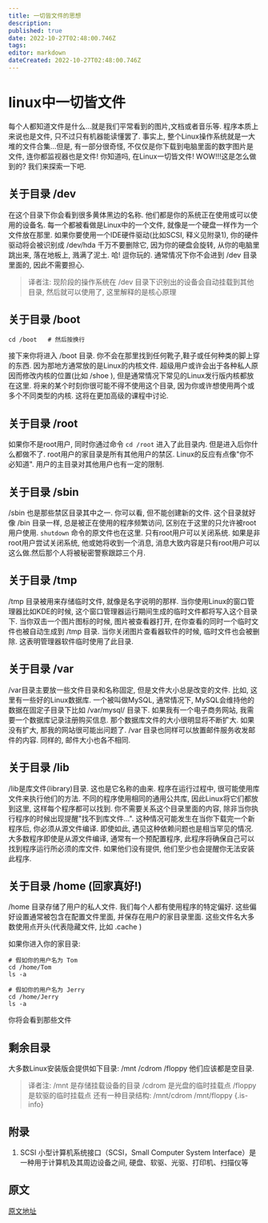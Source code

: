 ```yaml
---
title: 一切皆文件的思想
description: 
published: true
date: 2022-10-27T02:48:00.746Z
tags: 
editor: markdown
dateCreated: 2022-10-27T02:48:00.746Z
---
```


# linux中一切皆文件
每个人都知道文件是什么...就是我们平常看到的图片,文档或者音乐等. 程序本质上来说也是文件, 只不过只有机器能读懂罢了. 事实上, 整个Linux操作系统就是一大堆的文件合集...但是, 有一部分很奇怪, 不仅仅是你下载到电脑里面的数字图片是文件, 连你都监视器也是文件! 你知道吗, 在Linux一切皆文件! WOW!!!这是怎么做到的? 我们来探索一下吧.

## 关于目录 /dev
在这个目录下你会看到很多黄体黑边的名称. 他们都是你的系统正在使用或可以使用的设备名. 每一个都被看做是Linux中的一个文件, 就像是一个硬盘一样作为一个文件放在那里. 如果你要使用一个IDE硬件驱动(比如SCSI, 释义见附录1), 你的硬件驱动将会被识别成 /dev/hda  千万不要删除它, 因为你的硬盘会旋转, 从你的电脑里跳出来, 落在地板上, 溅满了泥土. 哈! 逗你玩的. 通常情况下你不会进到 /dev 目录里面的, 因此不需要担心.

> 译者注: 现阶段的操作系统在 /dev 目录下识别出的设备会自动挂载到其他目录, 然后就可以使用了, 这里解释的是核心原理

## 关于目录 /boot
```
cd /boot   # 然后按换行
```
接下来你将进入 /boot 目录. 你不会在那里找到任何靴子,鞋子或任何种类的脚上穿的东西. 因为那地方通常放的是Linux的内核文件. 超级用户或许会出于各种私人原因而修改内核的位置(比如 /shoe ), 但是通常情况下常见的Linux发行版内核都放在这里. 将来的某个时刻你很可能不得不使用这个目录, 因为你或许想使用两个或多个不同类型的内核. 这将在更加高级的课程中讨论.

## 关于目录 /root
如果你不是root用户, 同时你通过命令 `cd /root` 进入了此目录内. 但是进入后你什么都做不了. root用户的家目录是所有其他用户的禁区. Linux的反应有点像"你不必知道". 用户的主目录对其他用户也有一定的限制.

## 关于目录 /sbin
/sbin 也是那些禁区目录其中之一. 你可以看, 但不能创建新的文件. 这个目录就好像 /bin 目录一样, 总是被正在使用的程序频繁访问, 区别在于这里的只允许被root用户使用. `shutdown` 命令的原文件也在这里. 只有root用户可以关闭系统. 如果是非root用户尝试关闭系统, 他或她将收到一个消息, 消息大致内容是只有root用户可以这么做.然后那个人将被秘密警察跟踪三个月.

## 关于目录 /tmp
/tmp 目录被用来存储临时文件, 就像是名字说明的那样. 当你使用Linux的窗口管理器比如KDE的时候, 这个窗口管理器运行期间生成的临时文件都将写入这个目录下. 当你双击一个图片图标的时候, 图片被查看器打开, 在你查看的同时一个临时文件也被自动生成到 /tmp 目录. 当你关闭图片查看器软件的时候, 临时文件也会被删除. 这表明管理器软件临时使用了此目录.

## 关于目录 /var
/var目录主要放一些文件目录和名称固定, 但是文件大小总是改变的文件. 比如, 这里有一些好的Linux数据库. 一个被叫做MySQL, 通常情况下, MySQL会维持他的数据在固定子目录下比如 /var/mysql/ 目录下. 如果我有一个电子商务网站, 我需要一个数据库记录注册购买信息. 那个数据库文件的大小很明显将不断扩大. 如果没有扩大, 那我的网站很可能出问题了. /var 目录也同样可以放置邮件服务收发邮件的内容. 同样的, 邮件大小也各不相同.

## 关于目录 /lib
/lib是库文件(library)目录. 这也是它名称的由来. 程序在运行过程中, 很可能使用库文件来执行他们的方法. 不同的程序使用相同的通用公共库, 因此Linux将它们都放到这里, 这样每个程序都可以找到. 你不需要关系这个目录里面的内容, 除非当你执行程序的时候出现提醒"找不到库文件...". 这种情况可能发生在当你下载完一个新程序后, 你必须从源文件编译. 即使如此, 遇见这种依赖问题也是相当罕见的情况. 大多数程序即使是从源文件编译, 通常有一个预配置程序, 此程序将确保自己可以找到程序运行所必须的库文件. 如果他们没有提供, 他们至少也会提醒你无法安装此程序.

## 关于目录 /home (回家真好!)
/home 目录存储了用户的私人文件. 我们每个人都有使用程序的特定偏好. 这些偏好设置通常被包含在配置文件里面, 并保存在用户的家目录里面. 这些文件名大多数使用点开头(代表隐藏文件, 比如 .cache )

如果你进入你的家目录:

```
# 假如你的用户名为 Tom
cd /home/Tom
ls -a

# 假如你的用户名为 Jerry
cd /home/Jerry
ls -a
```
你将会看到那些文件

## 剩余目录
大多数Linux安装版会提供如下目录:
/mnt
/cdrom
/floppy
他们应该都是空目录. 
> 译者注:
/mnt 是存储挂载设备的目录
/cdrom 是光盘的临时挂载点
/floppy 是软驱的临时挂载点
还有一种目录结构:
/mnt/cdrom
/mnt/floppy
{.is-info}



























## 附录
1. SCSI
小型计算机系统接口（SCSI，Small Computer System Interface）是一种用于计算机及其周边设备之间, 硬盘、软驱、光驱、打印机、扫描仪等

## 原文
[原文地址](https://www.linux.org/threads/in-linux-everything-is-a-file.4251/)